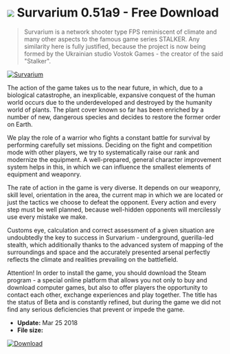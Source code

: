 # ![](https://cdn.softexe.net/static/icon/win.gif) Survarium 0.51a9 - Free Download

> Survarium is a network shooter type FPS reminiscent of climate and many other aspects to the famous game series STALKER. Any similarity here is fully justified, because the project is now being formed by the Ukrainian studio Vostok Games - the creator of the said "Stalker".

[![Survarium](https://gallery.dpcdn.pl/imgc/Tools/58289/g_-_420x350_1.5_-_x20150417155739_0.jpg)](https://softexe.net/win/games-entertainment/shooters/survarium:pRdha.html)

The action of the game takes us to the near future, in which, due to a biological catastrophe, an inexplicable, expansive conquest of the human world occurs due to the underdeveloped and destroyed by the humanity world of plants. The plant cover known so far has been enriched by a number of new, dangerous species and decides to restore the former order on Earth.
 
 We play the role of a warrior who fights a constant battle for survival by performing carefully set missions. Deciding on the fight and competition mode with other players, we try to systematically raise our rank and modernize the equipment. A well-prepared, general character improvement system helps in this, in which we can influence the smallest elements of equipment and weaponry.
 
 The rate of action in the game is very diverse. It depends on our weaponry, skill level, orientation in the area, the current map in which we are located or just the tactics we choose to defeat the opponent. Every action and every step must be well planned, because well-hidden opponents will mercilessly use every mistake we make.
 
 Customs eye, calculation and correct assessment of a given situation are undoubtedly the key to success in Survarium - underground, guerilla-led stealth, which additionally thanks to the advanced system of mapping of the surroundings and space and the accurately presented arsenal perfectly reflects the climate and realities prevailing on the battlefield.
 
 Attention!
 In order to install the game, you should download the Steam program - a special online platform that allows you not only to buy and download computer games, but also to offer players the opportunity to contact each other, exchange experiences and play together.
 The title has the status of Beta and is constantly refined, but during the game we did not find any serious deficiencies that prevent or impede the game.


- **Update:** Mar 25 2018
- **File size:** 

[![Download](https://cdn.softexe.net/static/img/download.png)](https://softexe.net/win/games-entertainment/shooters/survarium:pRdha.html)

